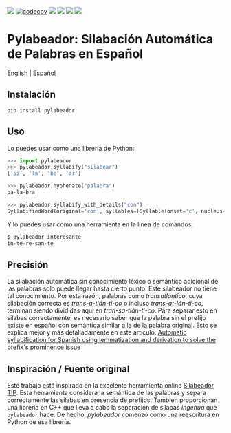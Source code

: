 [![](https://img.shields.io/github/actions/workflow/status/jdevera/pylabeador/ci.yml?branch=main)](https://github.com/jdevera/pylabeador/actions?query=workflow%3A%22Python+package%22+branch%3Amain)
[![codecov](https://codecov.io/gh/jdevera/pylabeador/branch/master/graph/badge.svg)](https://codecov.io/gh/jdevera/pylabeador)
![](https://img.shields.io/pypi/pyversions/pylabeador)
[![](https://img.shields.io/pypi/v/pylabeador)](https://pypi.org/project/pylabeador/)
![](https://img.shields.io/pypi/l/pylabeador)
![](https://img.shields.io/pypi/dm/pylabeador)

# Pylabeador: Silabación Automática de Palabras en Español

[English](README.md) | [Español](README.es.md)


## Instalación

```
pip install pylabeador
```

## Uso

Lo puedes usar como una librería de Python:

```python
>>> import pylabeador
>>> pylabeador.syllabify("silabear")
['si', 'la', 'be', 'ar']
```

```python
>>> pylabeador.hyphenate("palabra")
pa-la-bra
```

```python
>>> pylabeador.syllabify_with_details("con")
SyllabifiedWord(original='con', syllables=[Syllable(onset='c', nucleus='o', coda='n', accented=False, stressed=True)], stressed=0, accented=None)
```

Y lo puedes usar como una herramienta en la línea de comandos:

```sh
$ pylabeador interesante
in-te-re-san-te
```

## Precisión

La silabación automática sin conocimiento léxico o semántico adicional de las palabras solo puede llegar hasta cierto punto. Este silabeador no tiene tal conocimiento. Por esta razón, palabras como *transatlántico*, cuya silabación correcta es *trans-a-tlán-ti-co* o incluso *trans-at-lán-ti-co*, terminan siendo divididas aquí en *tran-sa-tlán-ti-co*. Para separar esto en silabas correctamente, es necesario saber que la palabra sin el prefijo existe en español con semántica similar a la de la palabra original. Esto se explica mejor y más detalladamente en este artículo: [Automatic syllabification for Spanish using lemmatization and derivation to solve the prefix's prominence issue](http://dx.doi.org/10.1016/j.eswa.2013.06.056)

## Inspiración / Fuente original

Este trabajo está inspirado en la excelente herramienta online [Silabeador TIP](https://tulengua.iatext.ulpgc.es/silabas/). Esta herramienta considera la semántica de las palabras y separa correctamente las sílabas en presencia de prefijos. También proporcionan una librería en C++ que lleva a cabo la separación de sílabas *ingenua* que `pylabeador` hace. De hecho, *pylabeador* comenzó como una reescritura en Python de esa librería.